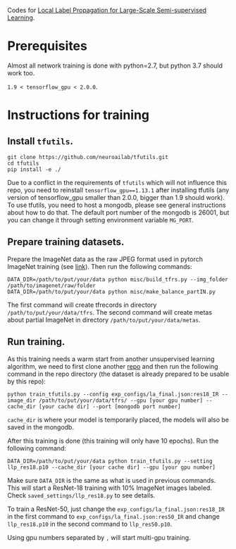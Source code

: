 Codes for [Local Label Propagation for Large-Scale Semi-supervised Learning](https://arxiv.org/abs/1905.11581).

# Prerequisites

Almost all network training is done with python=2.7, but python 3.7 should work too.

`1.9 < tensorflow_gpu < 2.0.0`.

# Instructions for training

## Install `tfutils`.

```
git clone https://github.com/neuroailab/tfutils.git
cd tfutils
pip install -e ./
```
Due to a conflict in the requirements of `tfutils` which will not influence this repo, you need to reinstall `tensorflow_gpu==1.13.1` after installing tfutils 
(any version of tensorflow\_gpu smaller than 2.0.0, bigger than 1.9 should work).
To use tfutils, you need to host a mongodb, please see general instructions about how to do that.
The default port number of the mongodb is 26001, but you can change it through setting environment variable `MG_PORT`.

## Prepare training datasets.

Prepare the ImageNet data as the raw JPEG format used in pytorch ImageNet training (see [link](https://github.com/pytorch/vision/blob/master/torchvision/datasets/imagenet.py)).
Then run the following commands:
```
DATA_DIR=/path/to/put/your/data python misc/build_tfrs.py --img_folder /path/to/imagenet/raw/folder
DATA_DIR=/path/to/put/your/data python misc/make_balance_partIN.py
```
The first command will create tfrecords in directory `/path/to/put/your/data/tfrs`. 
The second command will create metas about partial ImageNet in directory `/path/to/put/your/data/metas`.

## Run training.
As this training needs a warm start from another unsupervised learning algorithm, we need to first clone another [repo](https://github.com/neuroailab/LocalAggregation) 
and then run the following command in the repo directory (the dataset is already prepared to be usable by this repo):
```
python train_tfutils.py --config exp_configs/la_final.json:res18_IR --image_dir /path/to/put/your/data/tfrs/ --gpu [your gpu number] --cache_dir [your cache dir] --port [mongodb port number]
```
`cache_dir` is where your model is temporarily placed, the models will also be saved in the mongodb.

After this training is done (this training will only have 10 epochs). Run the following command:
```
DATA_DIR=/path/to/put/your/data python train_tfutils.py --setting llp_res18.p10 --cache_dir [your cache dir] --gpu [your gpu number]
```
Make sure `DATA_DIR` is the same as what is used in previous commands.
This will start a ResNet-18 training with 10% ImageNet images labeled.
Check `saved_settings/llp_res18.py` to see details.

To train a ResNet-50, just change the `exp_configs/la_final.json:res18_IR` in the first command to `exp_configs/la_final.json:res50_IR` and change `llp_res18.p10` in the second command to `llp_res50.p10`.

Using gpu numbers separated by `,` will start multi-gpu training.
